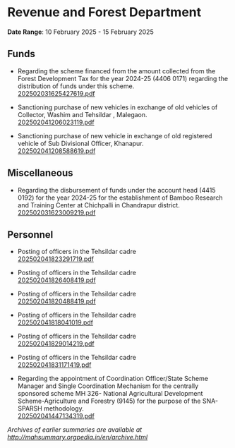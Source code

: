 # Revenue and Forest Department

**Date Range**: 10 February 2025 - 15 February 2025


## Funds
- Regarding the scheme financed from the amount collected from the Forest Development Tax for the year 2024-25 (4406 0171) regarding the distribution of funds under this scheme.\
  [202502031625427619.pdf](https://gr.maharashtra.gov.in/Site/Upload/Government%20Resolutions/English/202502031625427619.pdf)

- Sanctioning purchase of new vehicles in exchange of old vehicles of Collector, Washim and Tehsildar , Malegaon.\
  [202502041206023119.pdf](https://gr.maharashtra.gov.in/Site/Upload/Government%20Resolutions/English/202502041206023119.pdf)

- Sanctioning  purchase  of  new vehicle in exchange of old registered vehicle of Sub Divisional Officer, Khanapur.\
  [202502041208588619.pdf](https://gr.maharashtra.gov.in/Site/Upload/Government%20Resolutions/English/202502041208588619.pdf)

## Miscellaneous
- Regarding the disbursement of funds under the account head (4415 0192) for the year 2024-25 for the establishment of Bamboo Research and Training Center at Chichpalli in Chandrapur district.\
  [202502031623009219.pdf](https://gr.maharashtra.gov.in/Site/Upload/Government%20Resolutions/English/202502031623009219.pdf)

## Personnel
- Posting of officers in the Tehsildar cadre\
  [202502041823291719.pdf](https://gr.maharashtra.gov.in/Site/Upload/Government%20Resolutions/English/202502041823291719.pdf)

- Posting of officers in the Tehsildar cadre\
  [202502041826408419.pdf](https://gr.maharashtra.gov.in/Site/Upload/Government%20Resolutions/English/202502041826408419.pdf)

- Posting of officers in the Tehsildar cadre\
  [202502041820488419.pdf](https://gr.maharashtra.gov.in/Site/Upload/Government%20Resolutions/English/202502041820488419.pdf)

- Posting of officers in the Tehsildar cadre\
  [202502041818041019.pdf](https://gr.maharashtra.gov.in/Site/Upload/Government%20Resolutions/English/202502041818041019.pdf)

- Posting of officers in the Tehsildar cadre\
  [202502041829014219.pdf](https://gr.maharashtra.gov.in/Site/Upload/Government%20Resolutions/English/202502041829014219.pdf)

- Posting of officers in the Tehsildar cadre\
  [202502041831171419.pdf](https://gr.maharashtra.gov.in/Site/Upload/Government%20Resolutions/English/202502041831171419.pdf)

- Regarding the appointment of Coordination Officer/State Scheme Manager and Single Coordination Mechanism for the centrally sponsored scheme MH 326- National Agricultural Development Scheme-Agriculture and Forestry (9145) for the purpose of the SNA-SPARSH methodology.\
  [202502041447134319.pdf](https://gr.maharashtra.gov.in/Site/Upload/Government%20Resolutions/English/202502041447134319.pdf)


*Archives of earlier summaries are available at http://mahsummary.orgpedia.in/en/archive.html*